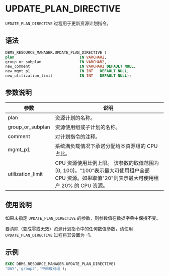 UPDATE_PLAN_DIRECTIVE 
==========================================

`UPDATE_PLAN_DIRECTIVE` 过程用于更新资源计划指令。

语法 
-----------------------

```sql
DBMS_RESOURCE_MANAGER.UPDATE_PLAN_DIRECTIVE (
plan                             IN VARCHAR2, 
group_or_subplan                 IN VARCHAR2, 
new_comment                      IN VARCHAR2 DEFAULT NULL, 
new_mgmt_p1                      IN INT   DEFAULT NULL,
new_utilization_limit            IN INT   DEFAULT NULL);
```



参数说明 
-------------------------



|        参数         |                                                     说明                                                      |
|-------------------|-------------------------------------------------------------------------------------------------------------|
| plan              | 资源计划的名称。                                                                                                    |
| group_or_subplan  | 资源使用组或子计划的名称。                                                                                               |
| comment           | 对计划指令的注释。                                                                                                   |
| mgmt_p1           | 系统满负载情况下承诺分配给本资源组的 CPU 占比。                                                                                  |
| utilization_limit | CPU 资源使用比例上限。 该参数的取值范围为 \[0, 100\]。"100"表示最大可使用租户全部 CPU 资源。如果取值"20"则表示最大可使用租户 20% 的 CPU 资源。 |



使用说明 
-------------------------

如果未指定 `UPDATE_PLAN_DIRECTIVE` 的参数，则参数值在数据字典中保持不变。

要清除（变成零或无效）资源计划指令中的任何数值参数，请使用 `UPDATE_PLAN_DIRECTIVE` 过程将其设置为 -1。

示例 
-----------------------

```sql
EXEC DBMS_RESOURCE_MANAGER.UPDATE_PLAN_DIRECTIVE(
'DAY','group3','中间级别组');
```


